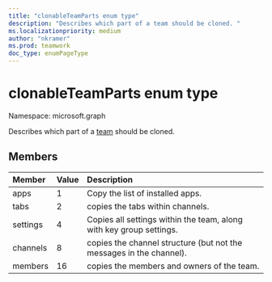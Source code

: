 ```yaml
---
title: "clonableTeamParts enum type"
description: "Describes which part of a team should be cloned. "
ms.localizationpriority: medium
author: "nkramer"
ms.prod: teamwork
doc_type: enumPageType
---
```


# clonableTeamParts enum type

Namespace: microsoft.graph



Describes which part of a [team](../resources/team.md) should be cloned.

## Members

| Member | Value| Description |
|:---------------|:--------|:----------|
|apps|1|Copy the list of installed apps.|
|tabs|2|copies the tabs within channels.|
|settings|4|Copies all settings within the team, along with key group settings.|
|channels|8|copies the channel structure (but not the messages in the channel).|
|members|16|copies the members and owners of the team.|

